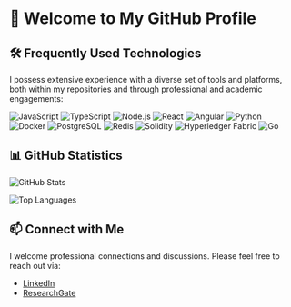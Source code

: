 # 👋 Welcome to My GitHub Profile

## 🛠️ Frequently Used Technologies

I possess extensive experience with a diverse set of tools and platforms, both within my repositories and through professional and academic engagements:

![JavaScript](https://img.shields.io/badge/JavaScript-F7DF1E?logo=javascript&logoColor=black&style=for-the-badge)
![TypeScript](https://img.shields.io/badge/TypeScript-3178C6?logo=typescript&logoColor=white&style=for-the-badge)
![Node.js](https://img.shields.io/badge/Node.js-339933?logo=nodedotjs&logoColor=white&style=for-the-badge)
![React](https://img.shields.io/badge/React-61DAFB?logo=react&logoColor=black&style=for-the-badge)
![Angular](https://img.shields.io/badge/Angular-DD0031?logo=angular&logoColor=white&style=for-the-badge)
![Python](https://img.shields.io/badge/Python-3776AB?logo=python&logoColor=white&style=for-the-badge)
![Docker](https://img.shields.io/badge/Docker-2496ED?logo=docker&logoColor=white&style=for-the-badge)
![PostgreSQL](https://img.shields.io/badge/PostgreSQL-336791?logo=postgresql&logoColor=white&style=for-the-badge)
![Redis](https://img.shields.io/badge/Redis-DC382D?logo=redis&logoColor=white&style=for-the-badge)
![Solidity](https://img.shields.io/badge/Solidity-363636?logo=solidity&logoColor=white&style=for-the-badge)
![Hyperledger Fabric](https://img.shields.io/badge/Hyperledger%20Fabric-2C528C?logo=hyperledger&logoColor=white&style=for-the-badge)
![Go](https://img.shields.io/badge/Go-00ADD8?logo=go&logoColor=white&style=for-the-badge)

## 📊 GitHub Statistics

![GitHub Stats](https://github-readme-stats-git-masterrstaa-rickstaa.vercel.app/api?username=mtelesborges&show_icons=true&theme=dark)

![Top Languages](https://github-readme-stats-git-masterrstaa-rickstaa.vercel.app/api/top-langs/?username=mtelesborges&langs_count=5&theme=dark)

## 📫 Connect with Me

I welcome professional connections and discussions. Please feel free to reach out via:

- [LinkedIn](https://www.linkedin.com/in/mailson-teles-borges/)
- [ResearchGate](https://www.researchgate.net/profile/Mailson-Teles-Borges)
